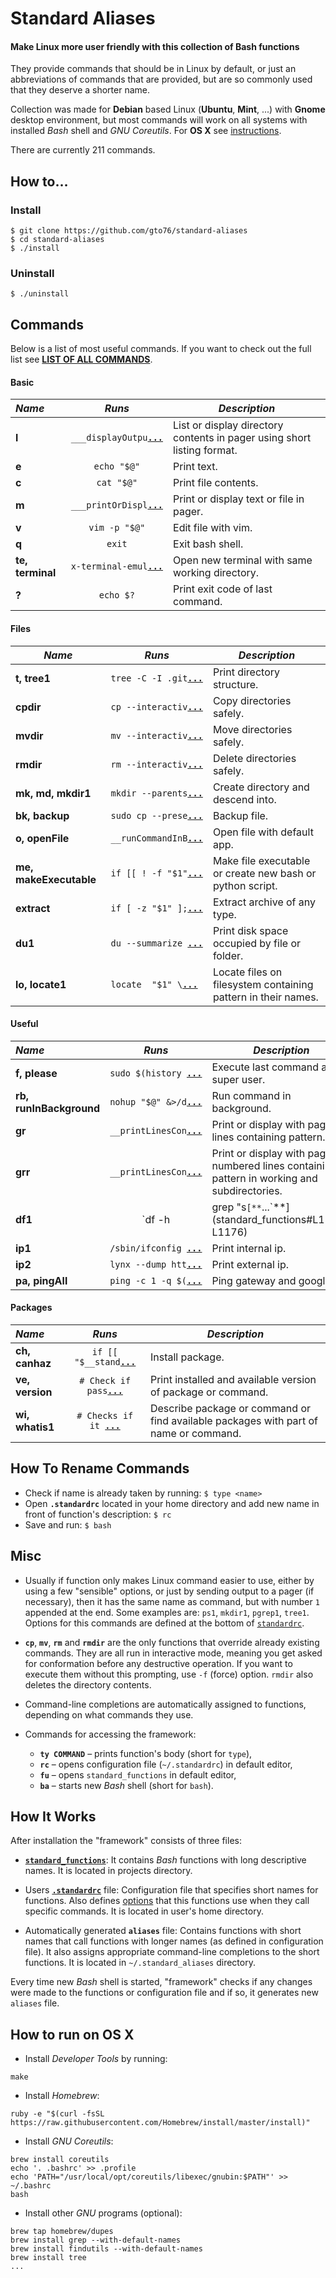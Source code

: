 Standard Aliases
================

#### Make Linux more user friendly with this collection of **Bash functions**

They provide commands that should be in Linux by default, or just an abbreviations of commands that are provided, but are so commonly used that they deserve a shorter name.

Collection was made for **Debian** based Linux (**Ubuntu**, **Mint**, ...) with **Gnome** desktop environment, but most commands will work on all systems with installed _Bash_ shell and _GNU Coreutils_. For **OS X** see [instructions](README.md#how-to-run-on-os-x).

There are currently 211 commands.

How to…
-------
### Install
```
$ git clone https://github.com/gto76/standard-aliases
$ cd standard-aliases
$ ./install
```
### Uninstall
```
$ ./uninstall
```

Commands
--------

Below is a list of most useful commands. If you want to check out the full list see [**LIST OF ALL COMMANDS**](doc/FUNCTION_DESCRIPTIONS.md).

####  Basic 

 _Name_        | _Runs_   | _Description_  
:------------- |:--------:| ----------------
**l** | `___displayOutpu`[**`...`**](standard_functions#L194-L197) | List or display directory contents in pager using short listing format.
**e** | `echo "$@"` | Print text.
**c** | `cat "$@"` | Print file contents.
**m** | `___printOrDispl`[**`...`**](standard_functions#L92-L94) | Print or display text or file in pager.
**v** | `vim -p "$@"` | Edit file with vim.
**q** | `exit` | Exit bash shell.
**te, terminal** | `x-terminal-emul`[**`...`**](standard_functions#L590-L592) | Open new terminal with same working directory.
**?** | `echo $?` | Print exit code of last command.

####  Files 

 _Name_        | _Runs_   | _Description_  
-------------|--------|----------------
**t, tree1** | `tree -C -I .git`[**`...`**](standard_functions#L304-L306) | Print directory structure.
**cpdir** | `cp --interactiv`[**`...`**](standard_functions#L394-L396) | Copy directories safely.
**mvdir** | `mv --interactiv`[**`...`**](standard_functions#L400-L402) | Move directories safely.
**rmdir** | `rm --interactiv`[**`...`**](standard_functions#L407-L409) | Delete directories safely.
**mk, md, mkdir1** | `mkdir --parents`[**`...`**](standard_functions#L413-L416) | Create directory and descend into.
**bk, backup** | `sudo cp --prese`[**`...`**](standard_functions#L420-L422) | Backup file.
**o, openFile** | `__runCommandInB`[**`...`**](standard_functions#L585-L587) | Open file with default app.
**me, makeExecutable** | `if [[ ! -f "$1"`[**`...`**](standard_functions#L634-L668) | Make file executable or create new bash or python script.
**extract** | `if [ -z "$1" ];`[**`...`**](standard_functions#L1112-L1145) | Extract archive of any type.
**du1** | `du --summarize `[**`...`**](standard_functions#L1180-L1182) | Print disk space occupied by file or folder.
**lo, locate1** | `locate  "$1" \`[**`...`**](standard_functions#L1088-L1092) | Locate files on filesystem containing pattern in their names.

####  Useful  

 _Name_        | _Runs_   | _Description_  
:------------- |:--------:| ----------------
**f, please** | `sudo $(history `[**`...`**](standard_functions#L758-L760) | Execute last command as super user.
**rb, runInBackground** | `nohup "$@" &>/d`[**`...`**](standard_functions#L474-L476) | Run command in background.
**gr** | `__printLinesCon`[**`...`**](standard_functions#L1070-L1073) | Print or display with pager lines containing pattern.
**grr** | `__printLinesCon`[**`...`**](standard_functions#L1077-L1083) | Print or display with pager numbered lines containing pattern in working and subdirectories.
**df1** | `df -h | grep "s`[**`...`**](standard_functions#L1174-L1176) | Print available disk space in simplified form.
**ip1** | `/sbin/ifconfig `[**`...`**](standard_functions#L1724-L1731) | Print internal ip.
**ip2** | `lynx --dump htt`[**`...`**](standard_functions#L1734-L1736) | Print external ip.
**pa, pingAll** | `ping -c 1 -q $(`[**`...`**](standard_functions#L1752-L1756) | Ping gateway and google.

####  Packages 

 _Name_        | _Runs_   | _Description_  
:------------- |:--------:| ----------------
**ch, canhaz** | `if [[ "$__stand`[**`...`**](standard_functions#L1332-L1338) | Install package.
**ve, version** | `# Check if pass`[**`...`**](standard_functions#L1427-L1444) | Print installed and available version of package or command.
**wi, whatis1** | `# Checks if it `[**`...`**](standard_functions#L1555-L1579) | Describe package or command or find available packages with part of name or command.

How To Rename Commands
----------------------
* Check if name is already taken by running: `$ type <name>`
* Open **`.standardrc`** located in your home directory and add new name in front of function's description: `$ rc`
* Save and run: `$ bash`

Misc
----
* Usually if function only makes Linux command easier to use, either by using a few "sensible" options, or just by sending output to a pager (if necessary), then it has the same name as command, but with number `1` appended at the end. Some examples are: `ps1`, `mkdir1`, `pgrep1`, `tree1`. Options for this commands are defined at the bottom of [`standardrc`](standard_rc#L328-L358).

* **`cp`**, **`mv`**, **`rm`** and **`rmdir`** are the only functions that override already existing commands. They are all run in interactive mode, meaning you get asked for conformation before any destructive operation. If you want to execute them without this prompting, use `-f` (force) option. `rmdir` also deletes the directory contents.

* Command-line completions are automatically assigned to functions, depending on what commands they use.

* Commands for accessing the framework:
  * **`ty COMMAND`** – prints function's body (short for `type`),
  * **`rc`** – opens configuration file (`~/.standardrc`) in default editor,
  * **`fu`** – opens `standard_functions` in default editor,
  * **`ba`** – starts new _Bash_ shell (short for `bash`).

How It Works
------------
After installation the "framework" consists of three files:

* [**`standard_functions`**](standard_functions): It contains _Bash_ functions with long descriptive names. It is located in projects directory.

* Users [**`.standardrc`**](standard_rc) file: Configuration file that specifies short names for functions.  Also defines [options](standard_rc#L328-L358) that this functions use when they call specific commands. It is located in user's home directory.

* Automatically generated **`aliases`** file: Contains functions with short names that call functions with longer names (as defined in configuration file). It also assigns appropriate command-line completions to the short functions. It is located in `~/.standard_aliases` directory.

Every time new _Bash_ shell is started, "framework" checks if any changes were made to the functions or configuration file and if so, it generates new `aliases` file.

How to run on OS X
------------------
* Install _Developer Tools_ by running:
```
make
```

* Install _Homebrew_:
```
ruby -e "$(curl -fsSL https://raw.githubusercontent.com/Homebrew/install/master/install)"
```

* Install _GNU Coreutils_:
```
brew install coreutils
echo '. .bashrc' >> .profile
echo 'PATH="/usr/local/opt/coreutils/libexec/gnubin:$PATH"' >> ~/.bashrc
bash
```

* Install other _GNU_ programs (optional):
```
brew tap homebrew/dupes
brew install grep --with-default-names
brew install findutils --with-default-names
brew install tree
...
```






















